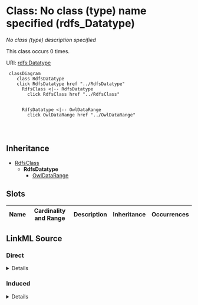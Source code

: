 

# Class: No class (type) name specified (rdfs_Datatype)


_No class (type) description specified_






This class occurs 0 times.


URI: [rdfs:Datatype](http://www.w3.org/2000/01/rdf-schema#Datatype)






```mermaid
 classDiagram
    class RdfsDatatype
    click RdfsDatatype href "../RdfsDatatype"
      RdfsClass <|-- RdfsDatatype
        click RdfsClass href "../RdfsClass"
      

      RdfsDatatype <|-- OwlDataRange
        click OwlDataRange href "../OwlDataRange"
      
      
      
```





## Inheritance
* [RdfsClass](../classes/RdfsClass.md)
    * **RdfsDatatype**
        * [OwlDataRange](../classes/OwlDataRange.md)



## Slots

| Name | Cardinality and Range | Description | Inheritance | Occurrences |
| ---  | --- | --- | --- | --- |














## LinkML Source

<!-- TODO: investigate https://stackoverflow.com/questions/37606292/how-to-create-tabbed-code-blocks-in-mkdocs-or-sphinx -->

### Direct

<details>

```yaml
name: rdfs_Datatype
conforms_to: No schema conformance document specified
annotations:
  count:
    tag: count
    value: 0
description: No class (type) description specified
title: No class (type) name specified
from_schema: spatial-kg
rank: 1000
is_a: rdfs_Class
class_uri: rdfs:Datatype

```
</details>

### Induced

<details>

```yaml
name: rdfs_Datatype
conforms_to: No schema conformance document specified
annotations:
  count:
    tag: count
    value: 0
description: No class (type) description specified
title: No class (type) name specified
from_schema: spatial-kg
rank: 1000
is_a: rdfs_Class
class_uri: rdfs:Datatype

```
</details>